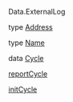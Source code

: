 Data.ExternalLog

type [Address](Data-ExternalLog.html#t:Address)

type [Name](Data-ExternalLog.html#t:Name)

data [Cycle](Data-ExternalLog.html#t:Cycle)

[reportCycle](Data-ExternalLog.html#v:reportCycle)

[initCycle](Data-ExternalLog.html#v:initCycle)
